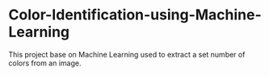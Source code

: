 # Color-Identification-using-Machine-Learning
This project base on Machine Learning used to extract a set number of colors from an image.
